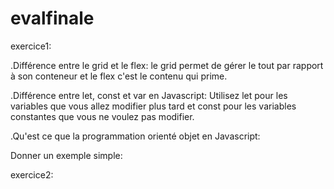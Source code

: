 # evalfinale
exercice1:

.Différence entre le grid et le flex:
le grid permet de gérer le tout par rapport à son conteneur 
et le flex c'est le contenu qui prime.


.Différence entre let, const et var en Javascript:
Utilisez let pour les variables que vous allez modifier plus tard et const pour les variables constantes que vous ne voulez pas modifier.

.Qu'est ce que la programmation orienté objet en Javascript:

Donner un exemple simple:

exercice2:


